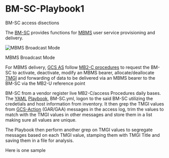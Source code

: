 # BM-SC-Playbook1
BM-SC access disections 

The [BM-SC](https://www.etsi.org/deliver/etsi_ts/123200_123299/123246/14.01.00_60/ts_123246v140100p.pdf) provides functions for [MBMS](https://www.etsi.org/deliver/etsi_ts/123200_123299/123246/14.01.00_60/ts_123246v140100p.pdf) user service provisioning and delivery.

![MBMS Broadcast Mode](https://user-images.githubusercontent.com/47313728/91259815-15467780-e724-11ea-865c-49985ab868fb.PNG)

MBMS Broadcast Mode

For MBMS delivery, [GCS AS](https://www.etsi.org/deliver/etsi_ts/123400_123499/123468/12.02.00_60/ts_123468v120200p.pdf) follow [MB2-C procedures](https://www.etsi.org/deliver/etsi_ts/123400_123499/123468/12.02.00_60/ts_123468v120200p.pdf) to request the BM-SC to activate, deactivate, modify an MBMS bearer, allocate/deallocate [TMGI](https://www.etsi.org/deliver/etsi_ts/124000_124099/124008/13.07.00_60/ts_124008v130700p.pdf) and forwarding of data to be delivered via an MBMS bearer to the BM-SC via the MB2-U reference point

BM-SC from a vendor register live MB2-C/access Procedures daily bases. The [YAML](https://docs.ansible.com/ansible/latest/reference_appendices/YAMLSyntax.html) [Playbook](https://docs.ansible.com/ansible/latest/user_guide/playbooks_intro.html), BM-SC.yml, logon to the said BM-SC utilizing the credetials and host information from inventory. It then grep the TMGI values from [GCS-Action](https://www.etsi.org/deliver/etsi_ts/129400_129499/129468/13.00.00_60/ts_129468v130000p.pdf) (GAR/GAA) messages in the access log, trim the values to match with the TMGI values in other messages and store them in a list making sure all values are unique.

The Playbook then perform another grep on TMGI values to segregate messages based on each TMGI value, stamping them with TMGI Title and saving them in a file for analysis.

Here is one sample


